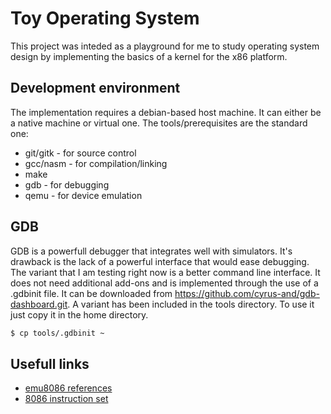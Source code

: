 # Toy Operating System
This project was inteded as a playground for me to study operating system design by implementing the basics of a kernel for the x86 platform.

## Development environment
The implementation requires a debian-based host machine. It can either be a native machine or virtual one. The tools/prerequisites are the standard one:

* git/gitk - for source control
* gcc/nasm - for compilation/linking
* make
* gdb - for debugging
* qemu - for device emulation

## GDB
GDB is a powerfull debugger that integrates well with simulators. It's drawback is the lack of a powerful interface that would ease debugging. The variant that I am testing right now is a better command line interface. It does not need additional add-ons and is implemented through the use of a .gdbinit file. It can be downloaded from https://github.com/cyrus-and/gdb-dashboard.git. A variant has been included in the tools directory. To use it just copy it in the home directory.

```bash
$ cp tools/.gdbinit ~
```

## Usefull links
 * [emu8086 references](http://courses.ee.sun.ac.za/OLD/2003/Rekenaarstelsels245/8086_Instruksies/)
 * [8086 instruction set](http://www.electronics.dit.ie/staff/tscarff/8086_instruction_set/8086_instruction_set.html)
